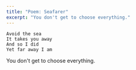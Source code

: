 ```yaml
---
title: "Poem: Seafarer"
excerpt: "You don't get to choose everything."
---
```


```
Avoid the sea
It takes you away
And so I did
Yet far away I am
```

You don't get to choose everything.
